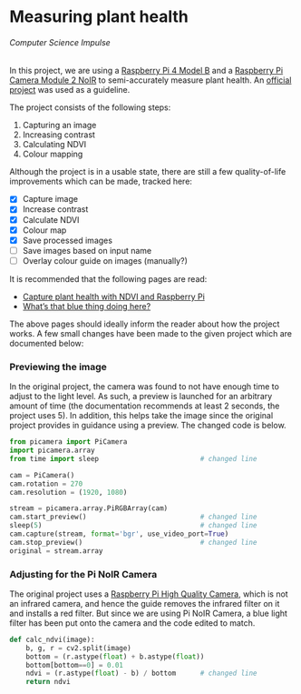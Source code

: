 # Measuring plant health

###### Computer Science Impulse

In this project, we are using a [Raspberry Pi 4 Model B](https://www.raspberrypi.com/products/raspberry-pi-4-model-b/) and a [Raspberry Pi Camera Module 2 NoIR](https://www.raspberrypi.com/products/pi-noir-camera-v2/) to semi-accurately measure plant health. An [official project](https://projects.raspberrypi.org/en/projects/astropi-ndvi/) was used as a guideline.

The project consists of the following steps:
1. Capturing an image
2. Increasing contrast
3. Calculating NDVI
4. Colour mapping

Although the project is in a usable state, there are still a few quality-of-life improvements which can be made, tracked here:
- [x] Capture image
- [x] Increase contrast
- [x] Calculate NDVI
- [x] Colour map
- [x] Save processed images
- [ ] Save images based on input name
- [ ] Overlay colour guide on images (manually?)

It is recommended that the following pages are read:
- [Capture plant health with NDVI and Raspberry Pi](https://projects.raspberrypi.org/en/projects/astropi-ndvi/)
- [What’s that blue thing doing here?](https://www.raspberrypi.com/news/whats-that-blue-thing-doing-here/)

The above pages should ideally inform the reader about how the project works. A few small changes have been made to the given project which are documented below:

### Previewing the image

In the original project, the camera was found to not have enough time to adjust to the light level. As such, a preview is launched for an arbitrary amount of time (the documentation recommends at least 2 seconds, the project uses 5). In addition, this helps take the image since the original project provides in guidance using a preview. The changed code is below.

```python
from picamera import PiCamera
import picamera.array
from time import sleep                         # changed line

cam = PiCamera()
cam.rotation = 270
cam.resolution = (1920, 1080)

stream = picamera.array.PiRGBArray(cam)
cam.start_preview()                            # changed line
sleep(5)                                       # changed line
cam.capture(stream, format='bgr', use_video_port=True)
cam.stop_preview()                             # changed line
original = stream.array
```

### Adjusting for the Pi NoIR Camera

The original project uses a [Raspberry Pi High Quality Camera](https://www.raspberrypi.com/products/raspberry-pi-high-quality-camera/), which is not an infrared camera, and hence the guide removes the infrared filter on it and installs a red filter. But since we are using Pi NoIR Camera, a blue light filter has been put onto the camera and the code edited to match.

```python
def calc_ndvi(image):
    b, g, r = cv2.split(image)
    bottom = (r.astype(float) + b.astype(float))
    bottom[bottom==0] = 0.01
    ndvi = (r.astype(float) - b) / bottom      # changed line
    return ndvi
```
